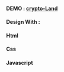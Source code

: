#### DEMO : <a href='https://neginsh1996.github.io/Crypto-land/'>crypto-Land</a> 
 
#### Design With : 
#### Html 
#### Css
#### Javascript 